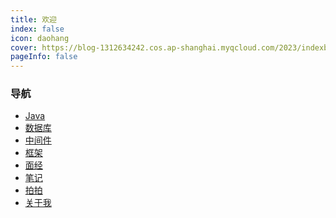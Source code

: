 ```yaml
---
title: 欢迎
index: false
icon: daohang
cover: https://blog-1312634242.cos.ap-shanghai.myqcloud.com/2023/indexbg.jpg
pageInfo: false
---
```

### 导航
- <HopeIcon icon="java"/> [Java](/java/)
- <HopeIcon icon="database"/> [数据库](/database/)
- <HopeIcon icon="middleware"/> [中间件](/middleware/)
- <HopeIcon icon="framework"/> [框架](/framework/)
- <HopeIcon icon="interview"/> [面经](/interview/)
- <HopeIcon icon="note"/> [笔记](/note/)
- <HopeIcon icon="photo"/> [拍拍](/photo/)
- <HopeIcon icon="aboutme"/> [关于我](/intro.md/)
